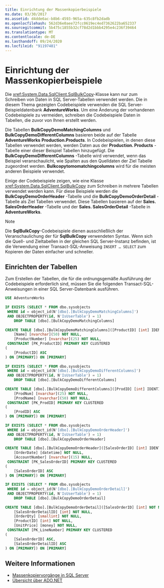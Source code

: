 ```yaml
---
title: Einrichtung der Massenkopierbeispiele
ms.date: 03/30/2017
ms.assetid: d4dde6ac-b8b6-4593-965a-635c8fb2dadb
ms.openlocfilehash: 562d36e0aee72fcc0619ec4ed7362622ba652337
ms.sourcegitcommit: 5b475c1855b32cf78d2d1bbb4295e4c236f39464
ms.translationtype: MT
ms.contentlocale: de-DE
ms.lasthandoff: 09/24/2020
ms.locfileid: "91197481"
---
```

# <a name="bulk-copy-example-setup"></a>Einrichtung der Massenkopierbeispiele

Die <xref:System.Data.SqlClient.SqlBulkCopy>-Klasse kann nur zum Schreiben von Daten in SQL Server-Tabellen verwendet werden. Die in diesem Thema gezeigten Codebeispiele verwenden die SQL Server-Beispieldatenbank **AdventureWorks**. Um eine Änderung der vorhandenen Codebeispiele zu vermeiden, schreiben die Codebeispiele Daten in Tabellen, die zuvor von Ihnen erstellt werden.  
  
 Die Tabellen **BulkCopyDemoMatchingColumns** und **BulkCopyDemoDifferentColumns** basieren beide auf der Tabelle **AdventureWorks** **Production.Products**. In Codebeispielen, in denen diese Tabellen verwendet werden, werden Daten aus der **Production. Products** -Tabelle einer dieser Beispiel Tabellen hinzugefügt. Die **BulkCopyDemoDifferentColumns** -Tabelle wird verwendet, wenn das Beispiel veranschaulicht, wie Spalten aus den Quelldaten der Ziel Tabelle zugeordnet werden. **Bulkcopytomomatchingcolumns** wird für die meisten anderen Beispiele verwendet.  
  
 Einige der Codebeispiele zeigen, wie eine Klasse <xref:System.Data.SqlClient.SqlBulkCopy> zum Schreiben in mehrere Tabellen verwendet werden kann. Für diese Beispiele werden die **BulkCopyDemoOrderHeader** -Tabelle und die **BulkCopyDemoOrderDetail** -Tabelle als Ziel Tabellen verwendet. Diese Tabellen basieren auf der **Sales. SalesOrderHeader** -Tabelle und der **Sales. SalesOrderDetail** -Tabelle in **AdventureWorks**.  
  
> [!NOTE]
> Die **SqlBulkCopy**-Codebeispiele dienen ausschließlich der Veranschaulichung der für **SqlBulkCopy** verwendeten Syntax. Wenn sich die Quell- und Zieltabellen in der gleichen SQL Server-Instanz befinden, ist die Verwendung einer Transact-SQL-Anweisung `INSERT … SELECT` zum Kopieren der Daten einfacher und schneller.  
  
## <a name="table-setup"></a>Einrichten der Tabellen  

 Zum Erstellen der Tabellen, die für die ordnungsgemäße Ausführung der Codebeispiele erforderlich sind, müssen Sie die folgenden Transact-SQL-Anweisungen in einer SQL Server-Datenbank ausführen.  
  
```sql
USE AdventureWorks  
  
IF EXISTS (SELECT * FROM dbo.sysobjects
 WHERE id = object_id(N'[dbo].[BulkCopyDemoMatchingColumns]')  
 AND OBJECTPROPERTY(id, N'IsUserTable') = 1)  
    DROP TABLE [dbo].[BulkCopyDemoMatchingColumns]  
  
CREATE TABLE [dbo].[BulkCopyDemoMatchingColumns]([ProductID] [int] IDENTITY(1,1) NOT NULL,  
    [Name] [nvarchar](50) NOT NULL,  
    [ProductNumber] [nvarchar](25) NOT NULL,  
 CONSTRAINT [PK_ProductID] PRIMARY KEY CLUSTERED  
(  
    [ProductID] ASC  
) ON [PRIMARY]) ON [PRIMARY]  
  
IF EXISTS (SELECT * FROM dbo.sysobjects
 WHERE id = object_id(N'[dbo].[BulkCopyDemoDifferentColumns]')  
 AND OBJECTPROPERTY(id, N'IsUserTable') = 1)  
    DROP TABLE [dbo].[BulkCopyDemoDifferentColumns]  
  
CREATE TABLE [dbo].[BulkCopyDemoDifferentColumns]([ProdID] [int] IDENTITY(1,1) NOT NULL,  
    [ProdNum] [nvarchar](25) NOT NULL,  
    [ProdName] [nvarchar](50) NOT NULL,  
 CONSTRAINT [PK_ProdID] PRIMARY KEY CLUSTERED  
(  
    [ProdID] ASC  
) ON [PRIMARY]) ON [PRIMARY]  
  
IF EXISTS (SELECT * FROM dbo.sysobjects
 WHERE id = object_id(N'[dbo].[BulkCopyDemoOrderHeader]')  
 AND OBJECTPROPERTY(id, N'IsUserTable') = 1)  
    DROP TABLE [dbo].[BulkCopyDemoOrderHeader]  
  
CREATE TABLE [dbo].[BulkCopyDemoOrderHeader]([SalesOrderID] [int] IDENTITY(1,1) NOT NULL,  
    [OrderDate] [datetime] NOT NULL,  
    [AccountNumber] [nvarchar](15) NULL,  
 CONSTRAINT [PK_SalesOrderID] PRIMARY KEY CLUSTERED  
(  
    [SalesOrderID] ASC  
) ON [PRIMARY]) ON [PRIMARY]  
  
IF EXISTS (SELECT * FROM dbo.sysobjects
 WHERE id = object_id(N'[dbo].[BulkCopyDemoOrderDetail]')  
 AND OBJECTPROPERTY(id, N'IsUserTable') = 1)  
    DROP TABLE [dbo].[BulkCopyDemoOrderDetail]  
  
CREATE TABLE [dbo].[BulkCopyDemoOrderDetail]([SalesOrderID] [int] NOT NULL,  
    [SalesOrderDetailID] [int] NOT NULL,  
    [OrderQty] [smallint] NOT NULL,  
    [ProductID] [int] NOT NULL,  
    [UnitPrice] [money] NOT NULL,  
 CONSTRAINT [PK_LineNumber] PRIMARY KEY CLUSTERED  
(  
    [SalesOrderID] ASC,  
    [SalesOrderDetailID] ASC  
) ON [PRIMARY]) ON [PRIMARY]  
```  
  
## <a name="see-also"></a>Weitere Informationen

- [Massenkopiervorgänge in SQL Server](bulk-copy-operations-in-sql-server.md)
- [Übersicht über ADO.NET](../ado-net-overview.md)
